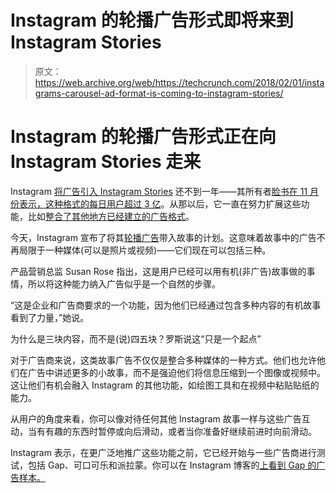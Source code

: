 # Instagram 的轮播广告形式即将来到 Instagram Stories 

> 原文：<https://web.archive.org/web/https://techcrunch.com/2018/02/01/instagrams-carousel-ad-format-is-coming-to-instagram-stories/>

# Instagram 的轮播广告形式正在向 Instagram Stories 走来

Instagram [将广告引入 Instagram Stories](https://web.archive.org/web/20230328183314/https://business.instagram.com/blog/instagram-stories-available-globally/) 还不到一年——其所有者[脸书在 11 月份表示，这种格式的每日用户超过 3 亿](https://web.archive.org/web/20230328183314/https://techcrunch.com/2017/11/01/instagram-whatsapp-vs-snapchat/)。从那以后，它一直在努力扩展这些功能，比如[整合了其他地方已经建立的广告格式](https://web.archive.org/web/20230328183314/https://techcrunch.com/2017/09/12/facebook-brings-its-canvas-ad-format-to-instagram-stories/)。

今天，Instagram 宣布了将其[轮播广告](https://web.archive.org/web/20230328183314/https://techcrunch.com/2016/05/03/instagrads/)带入故事的计划。这意味着故事中的广告不再局限于一种媒体(可以是照片或视频)——它们现在可以包括三种。

产品营销总监 Susan Rose 指出，这是用户已经可以用有机(非广告)故事做的事情，所以将这种能力纳入广告似乎是一个自然的步骤。

“这是企业和广告商要求的一个功能，因为他们已经通过包含多种内容的有机故事看到了力量，”她说。

为什么是三块内容，而不是(说)四五块？罗斯说这“只是一个起点”

对于广告商来说，这类故事广告不仅仅是整合多种媒体的一种方式。他们也允许他们在广告中讲述更多的小故事，而不是强迫他们将信息压缩到一个图像或视频中。这让他们有机会融入 Instagram 的其他功能，如绘图工具和在视频中粘贴贴纸的能力。

从用户的角度来看，你可以像对待任何其他 Instagram 故事一样与这些广告互动，当有有趣的东西时暂停或向后滑动，或者当你准备好继续前进时向前滑动。

Instagram 表示，在更广泛地推广这些功能之前，它已经开始与一些广告商进行测试，包括 Gap、可口可乐和派拉蒙。你可以在 Instagram 博客的[上看到 Gap 的广告样本。](https://web.archive.org/web/20230328183314/https://business.instagram.com/blog/carousel-ads-for-instagram-stories/)
